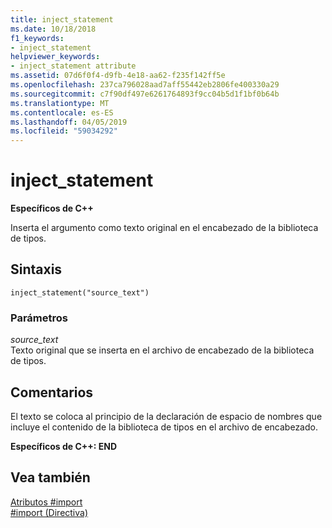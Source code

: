 ```yaml
---
title: inject_statement
ms.date: 10/18/2018
f1_keywords:
- inject_statement
helpviewer_keywords:
- inject_statement attribute
ms.assetid: 07d6f0f4-d9fb-4e18-aa62-f235f142ff5e
ms.openlocfilehash: 237ca796028aad7aff55442eb2806fe400330a29
ms.sourcegitcommit: c7f90df497e6261764893f9cc04b5d1f1bf0b64b
ms.translationtype: MT
ms.contentlocale: es-ES
ms.lasthandoff: 04/05/2019
ms.locfileid: "59034292"
---
```

# <a name="injectstatement"></a>inject_statement

**Específicos de C++**

Inserta el argumento como texto original en el encabezado de la biblioteca de tipos.

## <a name="syntax"></a>Sintaxis

```
inject_statement("source_text")
```

### <a name="parameters"></a>Parámetros

*source_text*<br/>
Texto original que se inserta en el archivo de encabezado de la biblioteca de tipos.

## <a name="remarks"></a>Comentarios

El texto se coloca al principio de la declaración de espacio de nombres que incluye el contenido de la biblioteca de tipos en el archivo de encabezado.

**Específicos de C++: END**

## <a name="see-also"></a>Vea también

[Atributos #import](../preprocessor/hash-import-attributes-cpp.md)<br/>
[#import (Directiva)](../preprocessor/hash-import-directive-cpp.md)